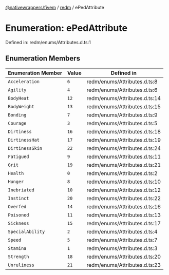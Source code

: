 [@nativewrappers/fivem](../../README.md) / [redm](../README.md) / ePedAttribute

# Enumeration: ePedAttribute

Defined in: redm/enums/Attributes.d.ts:1

## Enumeration Members

| Enumeration Member | Value | Defined in |
| ------ | ------ | ------ |
| <a id="acceleration"></a> `Acceleration` | `6` | redm/enums/Attributes.d.ts:8 |
| <a id="agility"></a> `Agility` | `4` | redm/enums/Attributes.d.ts:6 |
| <a id="bodyheat"></a> `BodyHeat` | `12` | redm/enums/Attributes.d.ts:14 |
| <a id="bodyweight"></a> `BodyWeight` | `13` | redm/enums/Attributes.d.ts:15 |
| <a id="bonding"></a> `Bonding` | `7` | redm/enums/Attributes.d.ts:9 |
| <a id="courage"></a> `Courage` | `3` | redm/enums/Attributes.d.ts:5 |
| <a id="dirtiness"></a> `Dirtiness` | `16` | redm/enums/Attributes.d.ts:18 |
| <a id="dirtinesshat"></a> `DirtinessHat` | `17` | redm/enums/Attributes.d.ts:19 |
| <a id="dirtinessskin"></a> `DirtinessSkin` | `22` | redm/enums/Attributes.d.ts:24 |
| <a id="fatigued"></a> `Fatigued` | `9` | redm/enums/Attributes.d.ts:11 |
| <a id="grit"></a> `Grit` | `19` | redm/enums/Attributes.d.ts:21 |
| <a id="health"></a> `Health` | `0` | redm/enums/Attributes.d.ts:2 |
| <a id="hunger"></a> `Hunger` | `8` | redm/enums/Attributes.d.ts:10 |
| <a id="inebriated"></a> `Inebriated` | `10` | redm/enums/Attributes.d.ts:12 |
| <a id="instinct"></a> `Instinct` | `20` | redm/enums/Attributes.d.ts:22 |
| <a id="overfed"></a> `Overfed` | `14` | redm/enums/Attributes.d.ts:16 |
| <a id="poisoned"></a> `Poisoned` | `11` | redm/enums/Attributes.d.ts:13 |
| <a id="sickness"></a> `Sickness` | `15` | redm/enums/Attributes.d.ts:17 |
| <a id="specialability"></a> `SpecialAbility` | `2` | redm/enums/Attributes.d.ts:4 |
| <a id="speed"></a> `Speed` | `5` | redm/enums/Attributes.d.ts:7 |
| <a id="stamina"></a> `Stamina` | `1` | redm/enums/Attributes.d.ts:3 |
| <a id="strength"></a> `Strength` | `18` | redm/enums/Attributes.d.ts:20 |
| <a id="unruliness"></a> `Unruliness` | `21` | redm/enums/Attributes.d.ts:23 |
